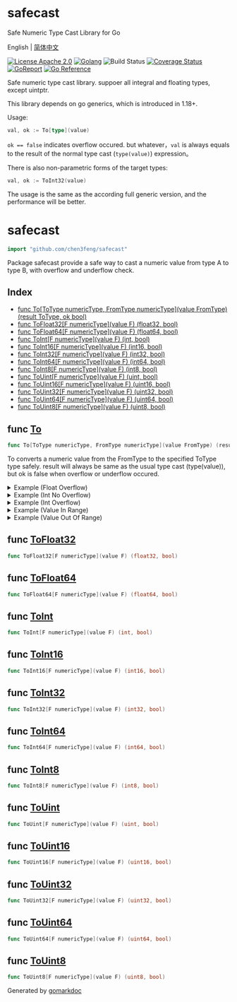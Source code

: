# safecast

Safe Numeric Type Cast Library for Go

English | [简体中文](README_zh.md)

[![License Apache 2.0](https://img.shields.io/badge/License-Apache_2.0-red.svg)](COPYING)
[![Golang](https://img.shields.io/badge/Language-go1.18+-blue.svg)](https://go.dev/)
![Build Status](https://github.com/chen3feng/safecast/actions/workflows/go.yml/badge.svg)
[![Coverage Status](https://coveralls.io/repos/github/chen3feng/safecast/badge.svg?branch=master)](https://coveralls.io/github/chen3feng/safecast?branch=master)
[![GoReport](https://goreportcard.com/badge/github.com/securego/gosec)](https://goreportcard.com/report/github.com/chen3feng/safecast)
[![Go Reference](https://pkg.go.dev/badge/github.com/chen3feng/safecast.svg)](https://pkg.go.dev/github.com/chen3feng/safecast)

Safe numeric type cast library. suppoer all integral and floating types, except uintptr.

This library depends on go generics, which is introduced in 1.18+.

Usage:

```go
val, ok := To[type](value)
```

`ok == false` indicates overflow occured. but whatever，`val` is always equals to the result of the normal type cast (`type(value)`) expression。

There is also non-parametric forms of the target types:

````go
val, ok := ToInt32(value)
````

The usage is the same as the according full generic version, and the performance will be better.

<!-- gomarkdoc:embed:start -->

<!-- Code generated by gomarkdoc. DO NOT EDIT -->

# safecast

```go
import "github.com/chen3feng/safecast"
```

Package safecast provide a safe way to cast a numeric value from type A to type B, with overflow and underflow check.

## Index

- [func To[ToType numericType, FromType numericType](value FromType) (result ToType, ok bool)](<#func-to>)
- [func ToFloat32[F numericType](value F) (float32, bool)](<#func-tofloat32>)
- [func ToFloat64[F numericType](value F) (float64, bool)](<#func-tofloat64>)
- [func ToInt[F numericType](value F) (int, bool)](<#func-toint>)
- [func ToInt16[F numericType](value F) (int16, bool)](<#func-toint16>)
- [func ToInt32[F numericType](value F) (int32, bool)](<#func-toint32>)
- [func ToInt64[F numericType](value F) (int64, bool)](<#func-toint64>)
- [func ToInt8[F numericType](value F) (int8, bool)](<#func-toint8>)
- [func ToUint[F numericType](value F) (uint, bool)](<#func-touint>)
- [func ToUint16[F numericType](value F) (uint16, bool)](<#func-touint16>)
- [func ToUint32[F numericType](value F) (uint32, bool)](<#func-touint32>)
- [func ToUint64[F numericType](value F) (uint64, bool)](<#func-touint64>)
- [func ToUint8[F numericType](value F) (uint8, bool)](<#func-touint8>)


## func [To](<https://github.com/chen3feng/safecast/blob/master/generics.go#L12>)

```go
func To[ToType numericType, FromType numericType](value FromType) (result ToType, ok bool)
```

To converts a numeric value from the FromType to the specified ToType type safely. result will always be same as the usual type cast \(type\(value\)\), but ok is false when overflow or underflow occured.

<details><summary>Example (Float Overflow)</summary>
<p>

```go
package main

import (
	"fmt"
	"github.com/chen3feng/safecast"
	"math"
)

func main() {
	n, ok := safecast.To[float32](math.MaxFloat32 * 2)
	fmt.Print(n, ok)
}
```

#### Output

```
+Inf false
```

</p>
</details>

<details><summary>Example (Int No Overflow)</summary>
<p>

```go
package main

import (
	"fmt"
	"github.com/chen3feng/safecast"
)

func main() {
	b, ok := safecast.To[byte](255)
	fmt.Print(b, ok)
}
```

#### Output

```
255 true
```

</p>
</details>

<details><summary>Example (Int Overflow)</summary>
<p>

```go
package main

import (
	"fmt"
	"github.com/chen3feng/safecast"
)

func main() {
	b, ok := safecast.To[byte](256)
	fmt.Print(b, ok)
}
```

#### Output

```
0 false
```

</p>
</details>

<details><summary>Example (Value In Range)</summary>
<p>

```go
package main

import (
	"fmt"
	"github.com/chen3feng/safecast"
)

func main() {
	n, ok := safecast.To[uint](1)
	fmt.Print(n, ok)
}
```

#### Output

```
1 true
```

</p>
</details>

<details><summary>Example (Value Out Of Range)</summary>
<p>

```go
package main

import (
	"fmt"
	"github.com/chen3feng/safecast"
)

func main() {
	n, ok := safecast.To[uint32](-1)
	fmt.Print(n, ok)
}
```

#### Output

```
4294967295 false
```

</p>
</details>

## func [ToFloat32](<https://github.com/chen3feng/safecast/blob/master/generics.go#L365>)

```go
func ToFloat32[F numericType](value F) (float32, bool)
```

## func [ToFloat64](<https://github.com/chen3feng/safecast/blob/master/generics.go#L396>)

```go
func ToFloat64[F numericType](value F) (float64, bool)
```

## func [ToInt](<https://github.com/chen3feng/safecast/blob/master/generics.go#L179>)

```go
func ToInt[F numericType](value F) (int, bool)
```

## func [ToInt16](<https://github.com/chen3feng/safecast/blob/master/generics.go#L86>)

```go
func ToInt16[F numericType](value F) (int16, bool)
```

## func [ToInt32](<https://github.com/chen3feng/safecast/blob/master/generics.go#L117>)

```go
func ToInt32[F numericType](value F) (int32, bool)
```

## func [ToInt64](<https://github.com/chen3feng/safecast/blob/master/generics.go#L148>)

```go
func ToInt64[F numericType](value F) (int64, bool)
```

## func [ToInt8](<https://github.com/chen3feng/safecast/blob/master/generics.go#L55>)

```go
func ToInt8[F numericType](value F) (int8, bool)
```

## func [ToUint](<https://github.com/chen3feng/safecast/blob/master/generics.go#L334>)

```go
func ToUint[F numericType](value F) (uint, bool)
```

## func [ToUint16](<https://github.com/chen3feng/safecast/blob/master/generics.go#L241>)

```go
func ToUint16[F numericType](value F) (uint16, bool)
```

## func [ToUint32](<https://github.com/chen3feng/safecast/blob/master/generics.go#L272>)

```go
func ToUint32[F numericType](value F) (uint32, bool)
```

## func [ToUint64](<https://github.com/chen3feng/safecast/blob/master/generics.go#L303>)

```go
func ToUint64[F numericType](value F) (uint64, bool)
```

## func [ToUint8](<https://github.com/chen3feng/safecast/blob/master/generics.go#L210>)

```go
func ToUint8[F numericType](value F) (uint8, bool)
```



Generated by [gomarkdoc](<https://github.com/princjef/gomarkdoc>)


<!-- gomarkdoc:embed:end -->
